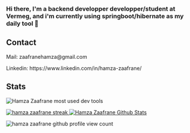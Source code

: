 ### Hi there, I'm a backend developper developper/student at Vermeg, and i'm currently using springboot/hibernate as my daily tool 👋
## Contact
<p>Mail: zaafranehamza@gmail.com </p>
<p>Linkedin: https://www.linkedin.com/in/hamza-zaafrane/</p>


 ## Stats
<p><img align="center" src="https://github-readme-stats.vercel.app/api/top-langs?username=zaafrane00&&show_icons=true&theme=dark" alt="Hamza Zaafrane most used dev tools" /></p>

 <a href="https://github-readme-stats.vercel.app/api?username=zaafrane00&show_icons=true">  <img title="🔥 Get streak stats for your profile at git.io/streak-stats" alt="hamza zaafrane streak" src="https://github-readme-streak-stats.herokuapp.com/?user=zaafrane00&theme=gotham&hide_border=true&date_format=j%20M%5B%20Y%5D"/> </a>
<a  href="https://github.com/zaafrane00/github-readme-stats"><img alt="Hamza Zaafrane Github Stats" src="https://github-readme-stats.vercel.app/api?username=zaafrane00&show_icons=true&count_private=true&theme=react&hide_border=true&bg_color=0D1117" /></a>
 
<p align="left"> <img src="https://komarev.com/ghpvc/?username=zaafrane00&label=Profile%20views&color=0e75b6&style=flat" alt="hamza zaafrane github profile view count" /> </p>
